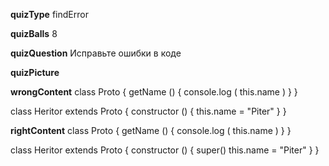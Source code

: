 ____quizType____
findError

____quizBalls____
8

____quizQuestion____
Исправьте ошибки в коде

____quizPicture____


____wrongContent____
class Proto {
    getName () {
        console.log ( this.name )
    }
}

class Heritor extends Proto {
    constructor () {
        this.name = "Piter"
    }
}

____rightContent____
class Proto {
    getName () {
        console.log ( this.name )
    }
}

class Heritor extends Proto {
    constructor () {
        super()
        this.name = "Piter"
    }
}

